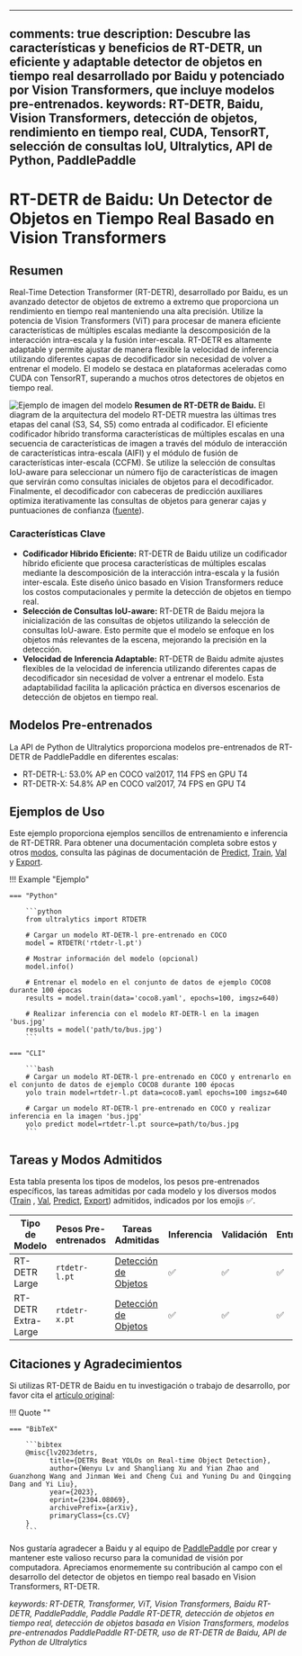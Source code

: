 ______________________________________________________________________

## comments: true description: Descubre las características y beneficios de RT-DETR, un eficiente y adaptable detector de objetos en tiempo real desarrollado por Baidu y potenciado por Vision Transformers, que incluye modelos pre-entrenados. keywords: RT-DETR, Baidu, Vision Transformers, detección de objetos, rendimiento en tiempo real, CUDA, TensorRT, selección de consultas IoU, Ultralytics, API de Python, PaddlePaddle

# RT-DETR de Baidu: Un Detector de Objetos en Tiempo Real Basado en Vision Transformers

## Resumen

Real-Time Detection Transformer (RT-DETR), desarrollado por Baidu, es un avanzado detector de objetos de extremo a extremo que proporciona un rendimiento en tiempo real manteniendo una alta precisión. Utilize la potencia de Vision Transformers (ViT) para procesar de manera eficiente características de múltiples escalas mediante la descomposición de la interacción intra-escala y la fusión inter-escala. RT-DETR es altamente adaptable y permite ajustar de manera flexible la velocidad de inferencia utilizando diferentes capas de decodificador sin necesidad de volver a entrenar el modelo. El modelo se destaca en plataformas aceleradas como CUDA con TensorRT, superando a muchos otros detectores de objetos en tiempo real.

![Ejemplo de imagen del modelo](https://user-images.githubusercontent.com/26833433/238963168-90e8483f-90aa-4eb6-a5e1-0d408b23dd33.png) **Resumen de RT-DETR de Baidu.** El diagram de la arquitectura del modelo RT-DETR muestra las últimas tres etapas del canal (S3, S4, S5) como entrada al codificador. El eficiente codificador híbrido transforma características de múltiples escalas en una secuencia de características de imagen a través del módulo de interacción de características intra-escala (AIFI) y el módulo de fusión de características inter-escala (CCFM). Se utilize la selección de consultas IoU-aware para seleccionar un número fijo de características de imagen que servirán como consultas iniciales de objetos para el decodificador. Finalmente, el decodificador con cabeceras de predicción auxiliares optimiza iterativamente las consultas de objetos para generar cajas y puntuaciones de confianza ([fuente](https://arxiv.org/pdf/2304.08069.pdf)).

### Características Clave

- **Codificador Híbrido Eficiente:** RT-DETR de Baidu utilize un codificador híbrido eficiente que procesa características de múltiples escalas mediante la descomposición de la interacción intra-escala y la fusión inter-escala. Este diseño único basado en Vision Transformers reduce los costos computacionales y permite la detección de objetos en tiempo real.
- **Selección de Consultas IoU-aware:** RT-DETR de Baidu mejora la inicialización de las consultas de objetos utilizando la selección de consultas IoU-aware. Esto permite que el modelo se enfoque en los objetos más relevantes de la escena, mejorando la precisión en la detección.
- **Velocidad de Inferencia Adaptable:** RT-DETR de Baidu admite ajustes flexibles de la velocidad de inferencia utilizando diferentes capas de decodificador sin necesidad de volver a entrenar el modelo. Esta adaptabilidad facilita la aplicación práctica en diversos escenarios de detección de objetos en tiempo real.

## Modelos Pre-entrenados

La API de Python de Ultralytics proporciona modelos pre-entrenados de RT-DETR de PaddlePaddle en diferentes escalas:

- RT-DETR-L: 53.0% AP en COCO val2017, 114 FPS en GPU T4
- RT-DETR-X: 54.8% AP en COCO val2017, 74 FPS en GPU T4

## Ejemplos de Uso

Este ejemplo proporciona ejemplos sencillos de entrenamiento e inferencia de RT-DETRR. Para obtener una documentación completa sobre estos y otros [modos](../modes/index.md), consulta las páginas de documentación de [Predict](../modes/predict.md), [Train](../modes/train.md), [Val](../modes/val.md) y [Export](../modes/export.md).

!!! Example "Ejemplo"

````
=== "Python"

    ```python
    from ultralytics import RTDETR

    # Cargar un modelo RT-DETR-l pre-entrenado en COCO
    model = RTDETR('rtdetr-l.pt')

    # Mostrar información del modelo (opcional)
    model.info()

    # Entrenar el modelo en el conjunto de datos de ejemplo COCO8 durante 100 épocas
    results = model.train(data='coco8.yaml', epochs=100, imgsz=640)

    # Realizar inferencia con el modelo RT-DETR-l en la imagen 'bus.jpg'
    results = model('path/to/bus.jpg')
    ```

=== "CLI"

    ```bash
    # Cargar un modelo RT-DETR-l pre-entrenado en COCO y entrenarlo en el conjunto de datos de ejemplo COCO8 durante 100 épocas
    yolo train model=rtdetr-l.pt data=coco8.yaml epochs=100 imgsz=640

    # Cargar un modelo RT-DETR-l pre-entrenado en COCO y realizar inferencia en la imagen 'bus.jpg'
    yolo predict model=rtdetr-l.pt source=path/to/bus.jpg
    ```
````

## Tareas y Modos Admitidos

Esta tabla presenta los tipos de modelos, los pesos pre-entrenados específicos, las tareas admitidas por cada modelo y los diversos modos ([Train](../modes/train.md) , [Val](../modes/val.md), [Predict](../modes/predict.md), [Export](../modes/export.md)) admitidos, indicados por los emojis ✅.

| Tipo de Modelo      | Pesos Pre-entrenados | Tareas Admitidas                           | Inferencia | Validación | Entrenamiento | Exportación |
| ------------------- | -------------------- | ------------------------------------------ | ---------- | ---------- | ------------- | ----------- |
| RT-DETR Large       | `rtdetr-l.pt`        | [Detección de Objetos](../tasks/detect.md) | ✅          | ✅          | ✅             | ✅           |
| RT-DETR Extra-Large | `rtdetr-x.pt`        | [Detección de Objetos](../tasks/detect.md) | ✅          | ✅          | ✅             | ✅           |

## Citaciones y Agradecimientos

Si utilizas RT-DETR de Baidu en tu investigación o trabajo de desarrollo, por favor cita el [artículo original](https://arxiv.org/abs/2304.08069):

!!! Quote ""

````
=== "BibTeX"

    ```bibtex
    @misc{lv2023detrs,
          title={DETRs Beat YOLOs on Real-time Object Detection},
          author={Wenyu Lv and Shangliang Xu and Yian Zhao and Guanzhong Wang and Jinman Wei and Cheng Cui and Yuning Du and Qingqing Dang and Yi Liu},
          year={2023},
          eprint={2304.08069},
          archivePrefix={arXiv},
          primaryClass={cs.CV}
    }
    ```
````

Nos gustaría agradecer a Baidu y al equipo de [PaddlePaddle](https://github.com/PaddlePaddle/PaddleDetection) por crear y mantener este valioso recurso para la comunidad de visión por computadora. Apreciamos enormemente su contribución al campo con el desarrollo del detector de objetos en tiempo real basado en Vision Transformers, RT-DETR.

*keywords: RT-DETR, Transformer, ViT, Vision Transformers, Baidu RT-DETR, PaddlePaddle, Paddle Paddle RT-DETR, detección de objetos en tiempo real, detección de objetos basada en Vision Transformers, modelos pre-entrenados PaddlePaddle RT-DETR, uso de RT-DETR de Baidu, API de Python de Ultralytics*
